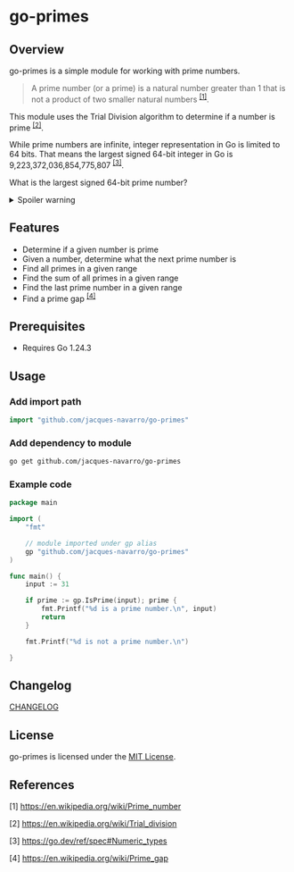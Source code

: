 # go-primes

## Overview

go-primes is a simple module for working with prime numbers.

> A prime number (or a prime) is a natural number greater than 1 that is not a product of two smaller natural numbers <sup>[[1]](#1)</sup>.

This module uses the Trial Division algorithm to determine if a number is prime <sup>[[2]](#2)</sup>.

While prime numbers are infinite, integer representation in Go is limited to 64 bits. That means the largest signed 64-bit integer in Go is 9,223,372,036,854,775,807 <sup>[[3]](#3)</sup>.

What is the largest signed 64-bit prime number?

<details>
  <summary>Spoiler warning</summary>
  
  9,223,372,036,854,775,783
  
</details>


## Features

- Determine if a given number is prime
- Given a number, determine what the next prime number is
- Find all primes in a given range
- Find the sum of all primes in a given range
- Find the last prime number in a given range
- Find a prime gap <sup>[[4]](#4)</sup>

## Prerequisites
- Requires Go 1.24.3

## Usage

### Add import path

```go
import "github.com/jacques-navarro/go-primes"
```

### Add dependency to module

```bash
go get github.com/jacques-navarro/go-primes
```

### Example code

```go
package main

import (
    "fmt"

    // module imported under gp alias 
    gp "github.com/jacques-navarro/go-primes"
)

func main() {
    input := 31

    if prime := gp.IsPrime(input); prime {
        fmt.Printf("%d is a prime number.\n", input)
        return
    }

    fmt.Printf("%d is not a prime number.\n")

}
```

## Changelog

[CHANGELOG](CHANGELOG.md)

## License

go-primes is licensed under the [MIT License](LICENSE).

## References

<a id="1">[1]</a>
https://en.wikipedia.org/wiki/Prime_number

<a id="2">[2]</a>
https://en.wikipedia.org/wiki/Trial_division

<a id="3">[3]</a>
https://go.dev/ref/spec#Numeric_types

<a id="4">[4]</a>
https://en.wikipedia.org/wiki/Prime_gap